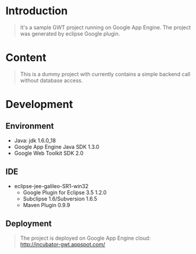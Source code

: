 # Introduction #

> It's a sample GWT project running on Google App Engine. The project was generated by eclipse Google plugin.

# Content #

> This is a dummy project with currently contains a simple backend call without database access.

# Development #

## Environment ##

  * Java: jdk 1.6.0\_18
  * Google App Engine Java SDK 1.3.0
  * Google Web Toolkit SDK 2.0

## IDE ##

  * eclipse-jee-galileo-SR1-win32
    * Google Plugin for Eclipse 3.5 1.2.0
    * Subclipse 1.6/Subversion 1.6.5
    * Maven Plugin 0.9.9

## Deployment ##

> The project is deployed on Google App Engine cloud:
> http://incubator-gwt.appspot.com/